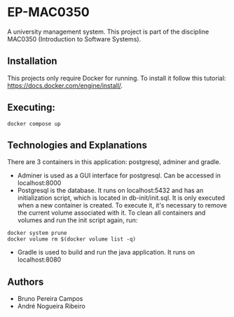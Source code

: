 # EP-MAC0350

A university management system. This project is part of the discipline MAC0350 (Introduction to Software Systems).

## Installation

This projects only require Docker for running. 
To install it follow this tutorial: https://docs.docker.com/engine/install/.

## Executing: 

```
docker compose up
```

## Technologies and Explanations

There are 3 containers in this application: postgresql, adminer and gradle.

- Adminer is used as a GUI interface for postgresql. Can be accessed in localhost:8000
- Postgresql is the database. It runs on localhost:5432 and has an initialization script, which is located in db-init/init.sql. It is only executed when a new container is created. To execute it, it's necessary to remove the current volume associated with it. To clean all containers and volumes and run the init script again, run:

```
docker system prune
docker volume rm $(docker volume list -q)
```
- Gradle is used to build and run the java application. It runs on localhost:8080

## Authors

- Bruno Pereira Campos
- André Nogueira Ribeiro
